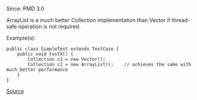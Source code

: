 Since: PMD 3.0

ArrayList is a much better Collection implementation than Vector if thread-safe operation is not required.

Example(s):
```
public class SimpleTest extends TestCase {
	public void testX() {
		Collection c1 = new Vector();		
		Collection c2 = new ArrayList();	// achieves the same with much better performance
	}
}
```

[Source](https://pmd.github.io/pmd-5.6.1/pmd-java/rules/java/optimizations.html#UseArrayListInsteadOfVector)
